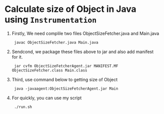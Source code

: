 # Calculate size of Object in Java using `Instrumentation`
1. Firstly, We need complile two files ObjectSizeFetcher.java and Main.java

        javac ObjectSizeFetcher.java Main.java
2. Sendcond, we package these files above to jar and also add manifest for it.

        jar cvfm ObjectSizeFetcherAgent.jar MANIFEST.MF ObjectSizeFetcher.class Main.class

3. Third, use command below to getting size of Object
        
        java -javaagent:ObjectSizeFetcherAgent.jar Main
4. For quickly, you can use my script
        
        ./run.sh